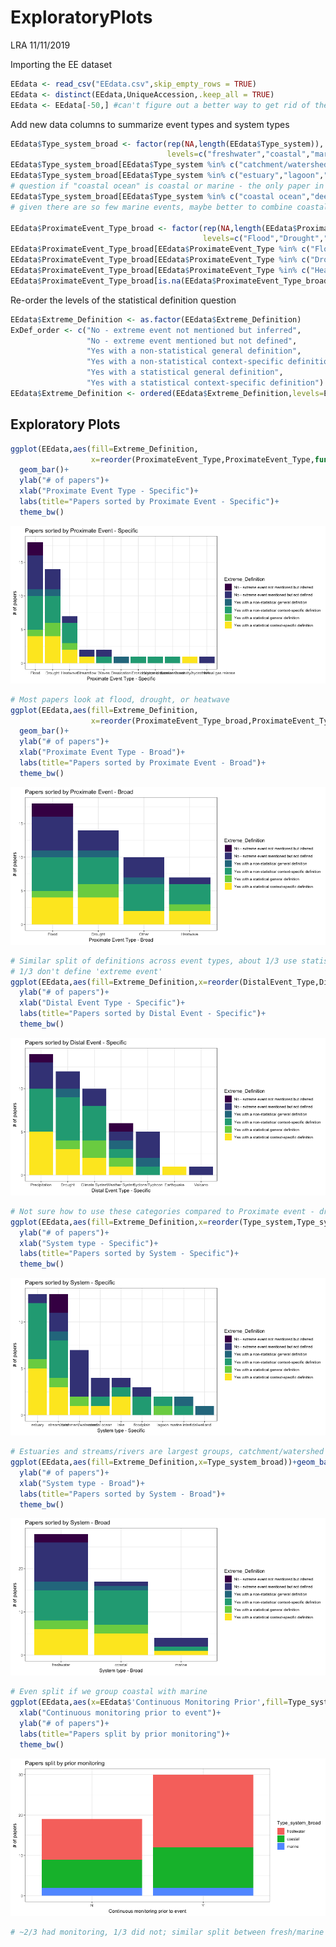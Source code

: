 ExploratoryPlots
================
LRA
11/11/2019

Importing the EE dataset

``` r
EEdata <- read_csv("EEdata.csv",skip_empty_rows = TRUE)
EEdata <- distinct(EEdata,UniqueAccession,.keep_all = TRUE)
EEdata <- EEdata[-50,] #can't figure out a better way to get rid of the final NA row
```

Add new data columns to summarize event types and system types

``` r
EEdata$Type_system_broad <- factor(rep(NA,length(EEdata$Type_system)),
                                   levels=c("freshwater","coastal","marine"))
EEdata$Type_system_broad[EEdata$Type_system %in% c("catchment/watershed","floodplain","lake","pond","stream/river","wetland")] <- "freshwater"
EEdata$Type_system_broad[EEdata$Type_system %in% c("estuary","lagoon","marine intertidal")] <- "coastal" 
# question if "coastal ocean" is coastal or marine - the only paper in this category looked at subtidal algae beds
EEdata$Type_system_broad[EEdata$Type_system %in% c("coastal ocean","deep sea","open ocean")] <- "marine"
# given there are so few marine events, maybe better to combine coastal and marine categories

EEdata$ProximateEvent_Type_broad <- factor(rep(NA,length(EEdata$ProximateEvent_Type)),
                                           levels=c("Flood","Drought","Heatwave","Other"))
EEdata$ProximateEvent_Type_broad[EEdata$ProximateEvent_Type %in% c("Flood")] <- "Flood"
EEdata$ProximateEvent_Type_broad[EEdata$ProximateEvent_Type %in% c("Drought")] <- "Drought"
EEdata$ProximateEvent_Type_broad[EEdata$ProximateEvent_Type %in% c("Heatwave")] <- "Heatwave"
EEdata$ProximateEvent_Type_broad[is.na(EEdata$ProximateEvent_Type_broad)] <- "Other"
```

Re-order the levels of the statistical definition question

``` r
EEdata$Extreme_Definition <- as.factor(EEdata$Extreme_Definition)
ExDef_order <- c("No - extreme event not mentioned but inferred",
                 "No - extreme event mentioned but not defined",
                 "Yes with a non-statistical general definition",
                 "Yes with a non-statistical context-specific definition",
                 "Yes with a statistical general definition",
                 "Yes with a statistical context-specific definition")
EEdata$Extreme_Definition <- ordered(EEdata$Extreme_Definition,levels=ExDef_order)
```

## Exploratory Plots

``` r
ggplot(EEdata,aes(fill=Extreme_Definition,
                  x=reorder(ProximateEvent_Type,ProximateEvent_Type,function(x)-length(x))))+
  geom_bar()+
  ylab("# of papers")+
  xlab("Proximate Event Type - Specific")+
  labs(title="Papers sorted by Proximate Event - Specific")+
  theme_bw()
```

![](ExploratoryPlots_files/figure-gfm/exploratory%20plots-1.png)<!-- -->

``` r
# Most papers look at flood, drought, or heatwave
ggplot(EEdata,aes(fill=Extreme_Definition,
                  x=reorder(ProximateEvent_Type_broad,ProximateEvent_Type_broad,function(x)-length(x))))+
  geom_bar()+
  ylab("# of papers")+
  xlab("Proximate Event Type - Broad")+
  labs(title="Papers sorted by Proximate Event - Broad")+
  theme_bw()
```

![](ExploratoryPlots_files/figure-gfm/exploratory%20plots-2.png)<!-- -->

``` r
# Similar split of definitions across event types, about 1/3 use statistical defintion, 1/3 use non-statistical definition
# 1/3 don't define 'extreme event'
ggplot(EEdata,aes(fill=Extreme_Definition,x=reorder(DistalEvent_Type,DistalEvent_Type,function(x)-length(x))))+geom_bar()+
  ylab("# of papers")+
  xlab("Distal Event Type - Specific")+
  labs(title="Papers sorted by Distal Event - Specific")+
  theme_bw()
```

![](ExploratoryPlots_files/figure-gfm/exploratory%20plots-3.png)<!-- -->

``` r
# Not sure how to use these categories compared to Proximate event - drought is in both??
ggplot(EEdata,aes(fill=Extreme_Definition,x=reorder(Type_system,Type_system,function(x)-length(x))))+geom_bar()+
  ylab("# of papers")+
  xlab("System type - Specific")+
  labs(title="Papers sorted by System - Specific")+
  theme_bw()
```

![](ExploratoryPlots_files/figure-gfm/exploratory%20plots-4.png)<!-- -->

``` r
# Estuaries and streams/rivers are largest groups, catchment/watershed is also big group
ggplot(EEdata,aes(fill=Extreme_Definition,x=Type_system_broad))+geom_bar()+
  ylab("# of papers")+
  xlab("System type - Broad")+
  labs(title="Papers sorted by System - Broad")+
  theme_bw()
```

![](ExploratoryPlots_files/figure-gfm/exploratory%20plots-5.png)<!-- -->

``` r
# Even split if we group coastal with marine
ggplot(EEdata,aes(x=EEdata$'Continuous Monitoring Prior',fill=Type_system_broad))+geom_bar()+
  xlab("Continuous monitoring prior to event")+
  ylab("# of papers")+
  labs(title="Papers split by prior monitoring")+
  theme_bw()
```

![](ExploratoryPlots_files/figure-gfm/exploratory%20plots-6.png)<!-- -->

``` r
# ~2/3 had monitoring, 1/3 did not; similar split between fresh/marine
```
